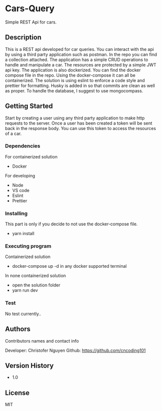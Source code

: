 # Cars-Query

Simple REST Api for cars.

## Description

This is a REST api developed for car queries. You can interact with the api by using a third party application such as postman. In the repo you can find a collection attached. The application has a simple CRUD operations to handle and manipulate a car. The resources are protected by a simple JWT api key. The application is also dockerized. You can find the docker compose file in the repo. Using the docker-compose it can all be containerized. The solution is using eslint to enforce a code style and prettier for formatting. Husky is added in so that commits are clean as well as proper. To handle the database, I suggest to use mongocompass.

## Getting Started

Start by creating a user using any third party application to make http requests to the server. Once a user has been created a token will be sent back in the response body. You can use this token to access the resources of a car.

### Dependencies

For containerized solution

- Docker

For developing

- Node
- VS code
- Eslint
- Prettier

### Installing

This part is only if you decide to not use the docker-compose file.

- yarn install

### Executing program

Containerized solution

- docker-compose up -d in any docker supported terminal

In none containerized solution

- open the solution folder
- yarn run dev

### Test

No test currently..

## Authors

Contributors names and contact info

Developer: Christofer Nguyen
Github: https://github.com/cncoding101

## Version History

- 1.0

## License

MIT
